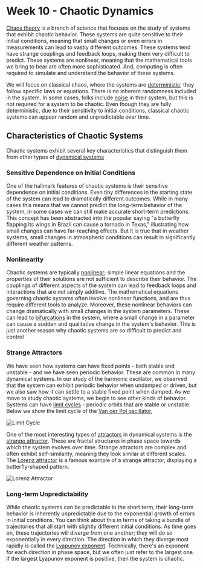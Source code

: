 # Week 10 - Chaotic Dynamics

[Chaos theory](https://en.wikipedia.org/wiki/Chaos_theory) is a branch of science that focuses on the study of systems that exhibit chaotic behavior. These systems are quite sensitive to their initial conditions, meaning that small changes or even errors in measurements can lead to vastly different outcomes. These systems tend have strange couplings and feedback loops, making them very difficult to predict. These systems are nonlinear, meaning that the mathematical tools we bring to bear are often more sophisticated. And, computing is often required to simulate and understand the behavior of these systems.

We will focus on classical chaos, where the systems are [deterministic](https://en.wikipedia.org/wiki/Deterministic_system); they follow specific laws or equations. There is no inherent randomness included in the system. In some cases, folks include [noise](https://en.wikipedia.org/wiki/Noise_(electronics)) in their system, but this is not required for a system to be chaotic. Even though they are fully deterministic, due to their sensitivity to initial conditions, classical chaotic systems can appear random and unpredictable over time. 

## Characteristics of Chaotic Systems

Chaotic systems exhibit several key characteristics that distinguish them from other types of [dynamical systems](https://en.wikipedia.org/wiki/Dynamical_system)

### Sensitive Dependence on Initial Conditions

One of the hallmark features of chaotic systems is their sensitive dependence on initial conditions. Even tiny differences in the starting state of the system can lead to dramatically different outcomes. While in many cases this means that we cannot predict the long-term behavior of the system, in some cases we can still make accurate short-term predictions. This concept has been abstracted into the popular saying "a butterfly flapping its wings in Brazil can cause a tornado in Texas," illustrating how small changes can have far-reaching effects. But it is true that in weather systems, small changes in atmospheric conditions can result in significantly different weather patterns.

### Nonlinearity

Chaotic systems are typically [nonlinear](https://en.wikipedia.org/wiki/Nonlinear_system); simple linear equations and the properties of their solutions are not sufficient to describe their behavior. The couplings of different aspects of the system can lead to feedback loops and interactions that are not simply additive. The mathematical equations governing chaotic systems often involve nonlinear functions, and are thus require different tools to analyze. Moreover, these nonlinear behaviors can change dramatically with small changes in the system parameters. These can lead to [bifurcations](https://en.wikipedia.org/wiki/Bifurcation) in the system, where a small change in a parameter can cause a sudden and qualitative change in the system's behavior. This is just another reason why chaotic systems are so difficult to predict and control

### Strange Attractors

We have seen how systems can have fixed points - both stable and unstable - and we have seen periodic behavior. These are common in many dynamical systems. In our study of the harmonic oscillator, we observed that the system can exhibit periodic behavior when undamped or driven, but we also saw how it can settle to a stable fixed point when damped. As we move to study chaotic systems, we begin to see other kinds of behavior. Systems can have [limit cycles](https://en.wikipedia.org/wiki/Limit_cycle) - periodic orbits that are stable or unstable. Below we show the limit cycle of the [Van der Pol oscillator](https://en.wikipedia.org/wiki/Van_der_Pol_oscillator), 

![Limit Cycle](images/notes/week1//640px-VanDerPolPhaseSpace.png)


One of the most interesting types of [attractors](https://en.wikipedia.org/wiki/Attractor) in dynamical systems is the [strange attractor](https://en.wikipedia.org/wiki/Strange_attractor). These are fractal structures in phase space towards which the system evolves over time. Strange attractors are complex and often exhibit self-similarity, meaning they look similar at different scales. The [Lorenz attractor](https://en.wikipedia.org/wiki/Lorenz_system) is a famous example of a strange attractor, displaying a butterfly-shaped pattern.

![Lorenz Attractor](images/notes/week1//A_Trajectory_Through_Phase_Space_in_a_Lorenz_Attractor.gif)

### Long-term Unpredictability

While chaotic systems can be predictable in the short term, their long-term behavior is inherently unpredictable due to the exponential growth of errors in initial conditions. You can think about this in terms of taking a bundle of trajectories that all start with slightly different initial conditions. As time goes on, these trajectories will diverge from one another; they will do so exponentially in every direction. The direction in which they diverge most rapidly is called the [Lyapunov exponent](https://en.wikipedia.org/wiki/Lyapunov_exponent). Technically, there's an exponent for each direction in phase space, but we often just refer to the largest one. If the largest Lyapunov exponent is positive, then the system is chaotic. 



